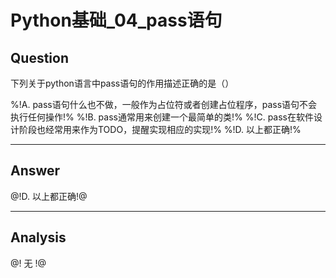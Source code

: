 # Python基础_04_pass语句


## Question
下列关于python语言中pass语句的作用描述正确的是（）

%!A. pass语句什么也不做，一般作为占位符或者创建占位程序，pass语句不会执行任何操作!%
%!B. pass通常用来创建一个最简单的类!%
%!C. pass在软件设计阶段也经常用来作为TODO，提醒实现相应的实现!%
%!D. 以上都正确!%

----

## Answer
@!D. 以上都正确!@

----

## Analysis
@!
无
!@
